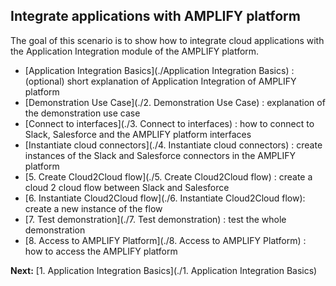 ## Integrate applications with AMPLIFY platform

The goal of this scenario is to show how to integrate cloud applications with the Application Integration module of the AMPLIFY platform. 

 - [Application Integration Basics](./Application Integration Basics) : (optional) short explanation of Application Integration of AMPLIFY platform
 - [Demonstration Use Case](./2. Demonstration Use Case) : explanation of the demonstration use case
 - [Connect to interfaces](./3. Connect to interfaces) : how to connect to Slack, Salesforce and the AMPLIFY platform interfaces
 - [Instantiate cloud connectors](./4. Instantiate cloud connectors) : create instances of the Slack and Salesforce connectors in the AMPLIFY platform
 - [5. Create Cloud2Cloud flow](./5. Create Cloud2Cloud flow) : create a cloud 2 cloud flow between Slack and Salesforce
 - [6. Instantiate Cloud2Cloud flow](./6. Instantiate Cloud2Cloud flow): create a new instance of the flow
 - [7. Test demonstration](./7. Test demonstration) : test the whole demonstration
 - [8. Access to AMPLIFY Platform](./8. Access to AMPLIFY Platform) : how to access the AMPLIFY platform
 
 **Next:** [1. Application Integration Basics](./1. Application Integration Basics)
